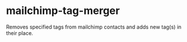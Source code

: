 # mailchimp-tag-merger
Removes specified tags from mailchimp contacts and adds new tag(s) in their place.
